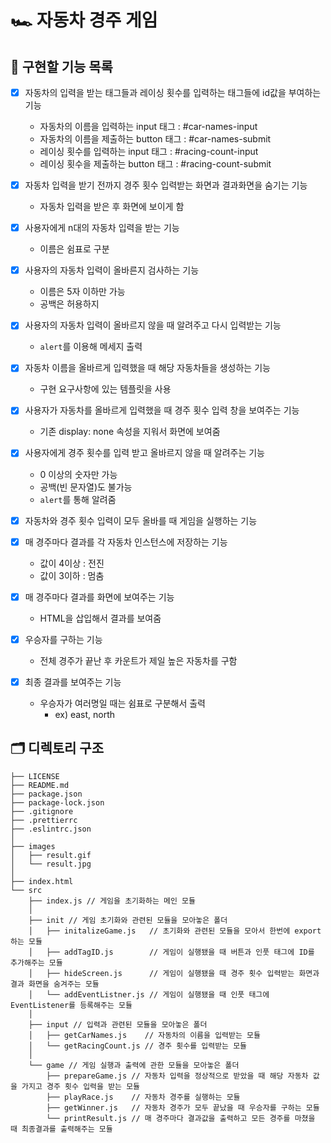 # 🏎️ 자동차 경주 게임

## 📝 구현할 기능 목록

- [X] 자동차의 입력을 받는 태그들과 레이싱 횟수를 입력하는 태그들에 id값을 부여하는 기능
   - 자동차의 이름을 입력하는 input 태그 : #car-names-input
   - 자동차의 이름을 제출하는 button 태그 : #car-names-submit
   - 레이싱 횟수를 입력하는 input 태그 : #racing-count-input
   - 레이싱 횟수을 제출하는 button 태그 : #racing-count-submit
   
- [X] 자동차 입력을 받기 전까지 경주 횟수 입력받는 화면과 결과화면을 숨기는 기능
   - 자동차 입력을 받은 후 화면에 보이게 함
   
- [X] 사용자에게 n대의 자동차 입력을 받는 기능
   - 이름은 쉼표로 구분
   
- [X] 사용자의 자동차 입력이 올바른지 검사하는 기능
   - 이름은 5자 이하만 가능
   - 공백은 허용하지 
   
- [X] 사용자의 자동차 입력이 올바르지 않을 때 알려주고 다시 입력받는 기능
   - ```alert```를 이용해 메세지 출력
   
- [X] 자동차 이름을 올바르게 입력했을 때 해당 자동차들을 생성하는 기능
   - 구현 요구사항에 있는 템플릿을 사용
   
- [X] 사용자가 자동차를 올바르게 입력했을 때 경주 횟수 입력 창을 보여주는 기능
   - 기존 display: none 속성을 지워서 화면에 보여줌
   
- [X] 사용자에게 경주 횟수를 입력 받고 올바르지 않을 때 알려주는 기능
   - 0 이상의 숫자만 가능
   - 공백(빈 문자열)도 불가능
   - ```alert```를 통해 알려줌
   
- [X] 자동차와 경주 횟수 입력이 모두 올바를 때 게임을 실행하는 기능

- [X] 매 경주마다 결과를 각 자동차 인스턴스에 저장하는 기능
    - 값이 4이상 : 전진
    - 값이 3이하 : 멈춤
    
- [X] 매 경주마다 결과를 화면에 보여주는 기능
    - HTML을 삽입해서 결과를 보여줌
    
- [X] 우승자를 구하는 기능
    - 전체 경주가 끝난 후 카운트가 제일 높은 자동차를 구함
    
- [X] 최종 결과를 보여주는 기능
    - 우승자가 여러명일 때는 쉼표로 구분해서 출력 
      - ex) east, north

## 🗂 디렉토리 구조
```plaintext
├── LICENSE
├── README.md
├── package.json
├── package-lock.json
├── .gitignore
├── .prettierrc
├── .eslintrc.json
│
├── images
│   ├── result.gif
│   └── result.jpg
│
├── index.html
└── src
    ├── index.js // 게임을 초기화하는 메인 모듈
    │
    ├── init // 게임 초기화와 관련된 모듈을 모아놓은 폴더
    │   ├── initalizeGame.js   // 초기화와 관련된 모듈을 모아서 한번에 export하는 모듈
    │   ├── addTagID.js        // 게임이 실행됐을 때 버튼과 인풋 태그에 ID를 추가해주는 모듈
    │   ├── hideScreen.js      // 게임이 실행됐을 때 경주 횟수 입력받는 화면과 결과 화면을 숨겨주는 모듈
    │   └── addEventListner.js // 게임이 실행됐을 때 인풋 태그에 EventListener를 등록해주는 모듈
    │
    ├── input // 입력과 관련된 모듈을 모아놓은 폴더
    │   ├── getCarNames.js    // 자동차의 이름을 입력받는 모듈
    │   └── getRacingCount.js // 경주 횟수를 입력받는 모듈
    │
    └── game // 게임 실행과 출력에 관한 모듈을 모아놓은 폴더
        ├── prepareGame.js // 자동차 입력을 정상적으로 받았을 때 해당 자동차 값을 가지고 경주 횟수 입력을 받는 모듈
        ├── playRace.js    // 자동차 경주를 실행하는 모듈
        ├── getWinner.js   // 자동차 경주가 모두 끝났을 때 우승자를 구하는 모듈
        └── printResult.js // 매 경주마다 결과값을 출력하고 모든 경주를 마쳤을 때 최종결과를 출력해주는 모듈
```
